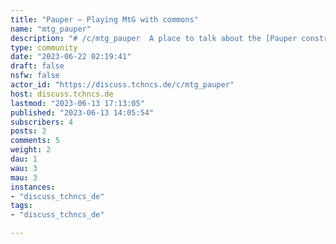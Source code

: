 ```yaml
---
title: "Pauper – Playing MtG with commons" 
name: "mtg_pauper"
description: "# /c/mtg_pauper  A place to talk about the [Pauper constructed format](https://magic.wizards.com/en/banned-restricted-list), a popular way to play the trading card game Magic: the Gathering!# Rules  - Please be nice  - Please keep posts related to the Pauper format"
type: community
date: "2023-06-22 02:19:41"
draft: false
nsfw: false
actor_id: "https://discuss.tchncs.de/c/mtg_pauper"
host: discuss.tchncs.de
lastmod: "2023-06-13 17:13:05"
published: "2023-06-13 14:05:54"
subscribers: 4
posts: 2
comments: 5
weight: 2
dau: 1
wau: 3
mau: 3
instances:
- "discuss_tchncs_de"
tags: 
- "discuss_tchncs_de"

---
```

